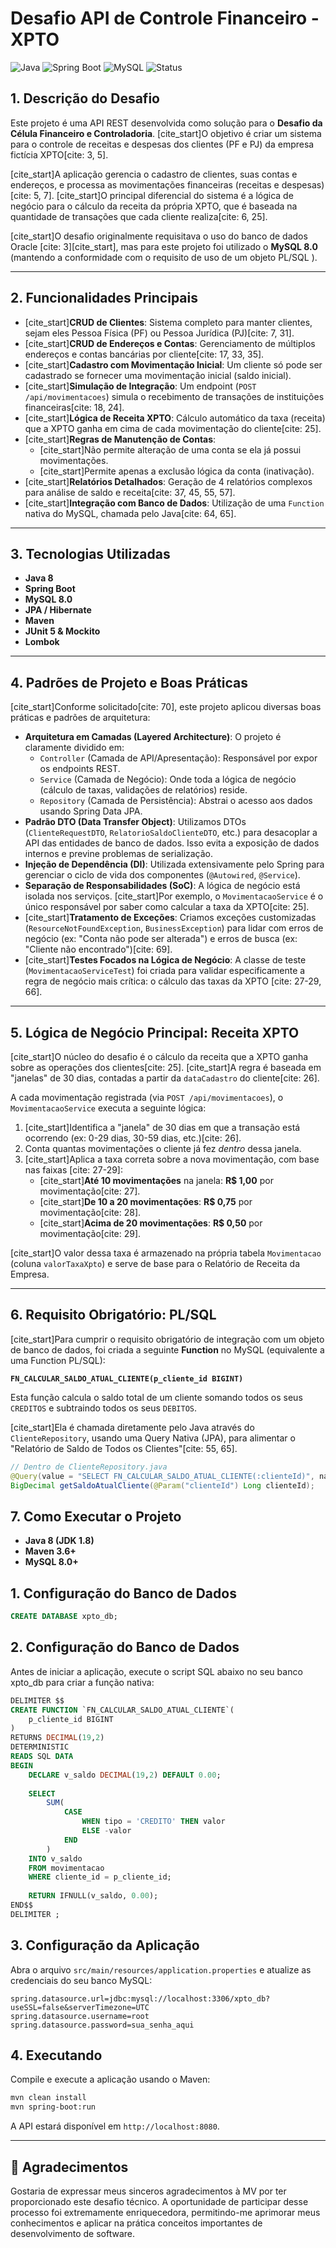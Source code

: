 # Desafio API de Controle Financeiro - XPTO

![Java](https://img.shields.io/badge/Java-8-blue)
![Spring Boot](https://img.shields.io/badge/Spring%20Boot-2.7.x-brightgreen)
![MySQL](https://img.shields.io/badge/MySQL-8.0-orange)
![Status](https://img.shields.io/badge/Status-Concluído-success)

## 1. Descrição do Desafio

Este projeto é uma API REST desenvolvida como solução para o **Desafio da Célula Financeiro e Controladoria**. [cite_start]O objetivo é criar um sistema para o controle de receitas e despesas dos clientes (PF e PJ) da empresa fictícia XPTO[cite: 3, 5].

[cite_start]A aplicação gerencia o cadastro de clientes, suas contas e endereços, e processa as movimentações financeiras (receitas e despesas)[cite: 5, 7]. [cite_start]O principal diferencial do sistema é a lógica de negócio para o cálculo da receita da própria XPTO, que é baseada na quantidade de transações que cada cliente realiza[cite: 6, 25].

[cite_start]O desafio originalmente requisitava o uso do banco de dados Oracle [cite: 3][cite_start], mas para este projeto foi utilizado o **MySQL 8.0** (mantendo a conformidade com o requisito de uso de um objeto PL/SQL ).

---

## 2. Funcionalidades Principais

* [cite_start]**CRUD de Clientes**: Sistema completo para manter clientes, sejam eles Pessoa Física (PF) ou Pessoa Jurídica (PJ)[cite: 7, 31].
* [cite_start]**CRUD de Endereços e Contas**: Gerenciamento de múltiplos endereços e contas bancárias por cliente[cite: 17, 33, 35].
* [cite_start]**Cadastro com Movimentação Inicial**: Um cliente só pode ser cadastrado se fornecer uma movimentação inicial (saldo inicial).
* [cite_start]**Simulação de Integração**: Um endpoint (`POST /api/movimentacoes`) simula o recebimento de transações de instituições financeiras[cite: 18, 24].
* [cite_start]**Lógica de Receita XPTO**: Cálculo automático da taxa (receita) que a XPTO ganha em cima de cada movimentação do cliente[cite: 25].
* [cite_start]**Regras de Manutenção de Contas**:
    * [cite_start]Não permite alteração de uma conta se ela já possui movimentações.
    * [cite_start]Permite apenas a exclusão lógica da conta (inativação).
* [cite_start]**Relatórios Detalhados**: Geração de 4 relatórios complexos para análise de saldo e receita[cite: 37, 45, 55, 57].
* [cite_start]**Integração com Banco de Dados**: Utilização de uma `Function` nativa do MySQL, chamada pelo Java[cite: 64, 65].

---

## 3. Tecnologias Utilizadas

* **Java 8** 
* **Spring Boot** 
* **MySQL 8.0**
* **JPA / Hibernate**
* **Maven**
* **JUnit 5 & Mockito**
* **Lombok**

---

## 4. Padrões de Projeto e Boas Práticas

[cite_start]Conforme solicitado[cite: 70], este projeto aplicou diversas boas práticas e padrões de arquitetura:

* **Arquitetura em Camadas (Layered Architecture)**: O projeto é claramente dividido em:
    * `Controller` (Camada de API/Apresentação): Responsável por expor os endpoints REST.
    * `Service` (Camada de Negócio): Onde toda a lógica de negócio (cálculo de taxas, validações de relatórios) reside.
    * `Repository` (Camada de Persistência): Abstrai o acesso aos dados usando Spring Data JPA.
* **Padrão DTO (Data Transfer Object)**: Utilizamos DTOs (`ClienteRequestDTO`, `RelatorioSaldoClienteDTO`, etc.) para desacoplar a API das entidades de banco de dados. Isso evita a exposição de dados internos e previne problemas de serialização.
* **Injeção de Dependência (DI)**: Utilizada extensivamente pelo Spring para gerenciar o ciclo de vida dos componentes (`@Autowired`, `@Service`).
* **Separação de Responsabilidades (SoC)**: A lógica de negócio está isolada nos serviços. [cite_start]Por exemplo, o `MovimentacaoService` é o único responsável por saber como calcular a taxa da XPTO[cite: 25].
* [cite_start]**Tratamento de Exceções**: Criamos exceções customizadas (`ResourceNotFoundException`, `BusinessException`) para lidar com erros de negócio (ex: "Conta não pode ser alterada") e erros de busca (ex: "Cliente não encontrado")[cite: 69].
* [cite_start]**Testes Focados na Lógica de Negócio**: A classe de teste (`MovimentacaoServiceTest`) foi criada para validar especificamente a regra de negócio mais crítica: o cálculo das taxas da XPTO [cite: 27-29, 66].

---

## 5. Lógica de Negócio Principal: Receita XPTO

[cite_start]O núcleo do desafio é o cálculo da receita que a XPTO ganha sobre as operações dos clientes[cite: 25]. [cite_start]A regra é baseada em "janelas" de 30 dias, contadas a partir da `dataCadastro` do cliente[cite: 26].

A cada movimentação registrada (via `POST /api/movimentacoes`), o `MovimentacaoService` executa a seguinte lógica:
1.  [cite_start]Identifica a "janela" de 30 dias em que a transação está ocorrendo (ex: 0-29 dias, 30-59 dias, etc.)[cite: 26].
2.  Conta quantas movimentações o cliente já fez *dentro* dessa janela.
3.  [cite_start]Aplica a taxa correta sobre a nova movimentação, com base nas faixas [cite: 27-29]:
    * [cite_start]**Até 10 movimentações** na janela: **R$ 1,00** por movimentação[cite: 27].
    * [cite_start]**De 10 a 20 movimentações**: **R$ 0,75** por movimentação[cite: 28].
    * [cite_start]**Acima de 20 movimentações**: **R$ 0,50** por movimentação[cite: 29].

[cite_start]O valor dessa taxa é armazenado na própria tabela `Movimentacao` (coluna `valorTaxaXpto`) e serve de base para o Relatório de Receita da Empresa.

---

## 6. Requisito Obrigatório: PL/SQL

[cite_start]Para cumprir o requisito obrigatório de integração com um objeto de banco de dados, foi criada a seguinte **Function** no MySQL (equivalente a uma Function PL/SQL):

**`FN_CALCULAR_SALDO_ATUAL_CLIENTE(p_cliente_id BIGINT)`**

Esta função calcula o saldo total de um cliente somando todos os seus `CREDITOS` e subtraindo todos os seus `DEBITOS`.

[cite_start]Ela é chamada diretamente pelo Java através do `ClienteRepository`, usando uma Query Nativa (JPA), para alimentar o "Relatório de Saldo de Todos os Clientes"[cite: 55, 65].

```java
// Dentro de ClienteRepository.java
@Query(value = "SELECT FN_CALCULAR_SALDO_ATUAL_CLIENTE(:clienteId)", nativeQuery = true)
BigDecimal getSaldoAtualCliente(@Param("clienteId") Long clienteId);
```
## 7. Como Executar o Projeto
- **Java 8 (JDK 1.8)**
- **Maven 3.6+**
- **MySQL 8.0+**

## 1. Configuração do Banco de Dados
```SQL
CREATE DATABASE xpto_db;
```

## 2. Configuração do Banco de Dados
Antes de iniciar a aplicação, execute o script SQL abaixo no seu banco xpto_db para criar a função nativa:
```SQL
DELIMITER $$
CREATE FUNCTION `FN_CALCULAR_SALDO_ATUAL_CLIENTE`(
    p_cliente_id BIGINT
)
RETURNS DECIMAL(19,2)
DETERMINISTIC
READS SQL DATA
BEGIN
    DECLARE v_saldo DECIMAL(19,2) DEFAULT 0.00;
    
    SELECT 
        SUM(
            CASE 
                WHEN tipo = 'CREDITO' THEN valor 
                ELSE -valor 
            END
        )
    INTO v_saldo
    FROM movimentacao
    WHERE cliente_id = p_cliente_id;
    
    RETURN IFNULL(v_saldo, 0.00);
END$$
DELIMITER ;
```

## 3. Configuração da Aplicação
Abra o arquivo ```src/main/resources/application.properties``` e atualize as credenciais do seu banco MySQL:
```Properties
spring.datasource.url=jdbc:mysql://localhost:3306/xpto_db?useSSL=false&serverTimezone=UTC
spring.datasource.username=root
spring.datasource.password=sua_senha_aqui
```

## 4. Executando
Compile e execute a aplicação usando o Maven:
```Bash
mvn clean install
mvn spring-boot:run
```
A API estará disponível em ```http://localhost:8080```.

---
## 🙏 Agradecimentos
Gostaria de expressar meus sinceros agradecimentos à MV por ter proporcionado este desafio técnico. A oportunidade de participar desse processo foi extremamente enriquecedora, permitindo-me aprimorar meus conhecimentos e aplicar na prática conceitos importantes de desenvolvimento de software.


